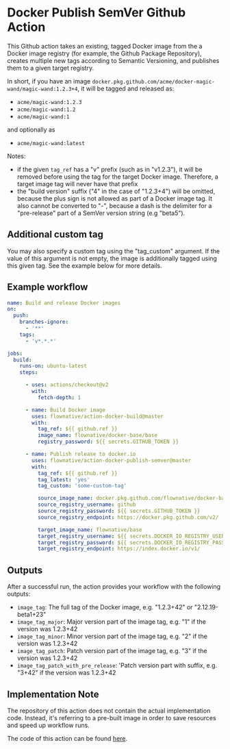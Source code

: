 # Docker Publish SemVer Github Action

This Github action takes an existing, tagged Docker image from the a Docker image registry
(for example, the Github Package Repository), creates multiple new tags according to 
Semantic Versioning, and publishes them to a given target registry.

In short, if you have an image `docker.pkg.github.com/acme/docker-magic-wand/magic-wand:1.2.3+4`,
it will be tagged and released as:

- `acme/magic-wand:1.2.3`
- `acme/magic-wand:1.2`
- `acme/magic-wand:1`

and optionally as 
- `acme/magic-wand:latest`

Notes:
- if the given `tag_ref` has a "v" prefix (such as in "v1.2.3"), it will be removed before
  using the tag for the target Docker image. Therefore, a target image tag will never have that
  prefix
- the "build version" suffix ("4" in the case of "1.2.3+4") will be omitted, because the plus
  sign is not allowed as part of a Docker image tag. It also cannot be converted to "-", because
  a dash is the delimiter for a "pre-release" part of a SemVer version string (e.g "beta5").

## Additional custom tag

You may also specify a custom tag using the "tag_custom" argument. If the value of this argument
is not empty, the image is additionally tagged using this given tag. See the example below for more
details. 

## Example workflow

````yaml
name: Build and release Docker images
on:
  push:
    branches-ignore:
      - '**'
    tags:
      - 'v*.*.*'

jobs:
  build:
    runs-on: ubuntu-latest
    steps:

      - uses: actions/checkout@v2
        with:
          fetch-depth: 1

      - name: Build Docker image
        uses: flownative/action-docker-build@master
        with:
          tag_ref: ${{ github.ref }}
          image_name: flownative/docker-base/base
          registry_password: ${{ secrets.GITHUB_TOKEN }}

      - name: Publish release to docker.io
        uses: flownative/action-docker-publish-semver@master
        with:
          tag_ref: ${{ github.ref }}
          tag_latest: 'yes'
          tag_custom: 'some-custom-tag'

          source_image_name: docker.pkg.github.com/flownative/docker-base/base
          source_registry_username: github
          source_registry_password: ${{ secrets.GITHUB_TOKEN }}
          source_registry_endpoint: https://docker.pkg.github.com/v2/

          target_image_name: flownative/base
          target_registry_username: ${{ secrets.DOCKER_IO_REGISTRY_USER }}
          target_registry_password: ${{ secrets.DOCKER_IO_REGISTRY_PASSWORD }}
          target_registry_endpoint: https://index.docker.io/v1/
````

## Outputs

After a successful run, the action provides your workflow with the following outputs:

- `image_tag`: The full tag of the Docker image, e.g. "1.2.3+42" or "2.12.19-beta1+23"
- `image_tag_major`: Major version part of the image tag, e.g. "1" if the version was 1.2.3+42
- `image_tag_minor`: Minor version part of the image tag, e.g. "2" if the version was 1.2.3+42
- `image_tag_patch`: Patch version part of the image tag, e.g. "3" if the version was 1.2.3+42
- `image_tag_patch_with_pre_release`: 'Patch version part with suffix, e.g. "3+42" if the version was 1.2.3+42

## Implementation Note

The repository of this action does not contain the actual implementation code. Instead, it's referring to a pre-built
image in order to save resources and speed up workflow runs.

The code of this action can be found [here](https://github.com/flownative/docker-action-docker-publish-semver).

